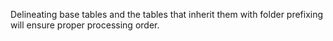 Delineating base tables and the tables that inherit them with folder prefixing will ensure proper processing order.
